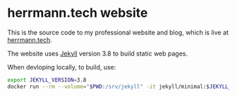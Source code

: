 # herrmann.tech website

This is the source code to my professional website and blog, which is live at
[herrmann.tech](https://herrmann.tech).

The website uses [Jekyll](https://jekyllrb.com/) version 3.8 to build static
web pages.

When devloping locally, to build, use:

```bash
export JEKYLL_VERSION=3.8
docker run --rm --volume="$PWD:/srv/jekyll" -it jekyll/minimal:$JEKYLL_VERSION jekyll build --baseurl {your local repository}/_site/ --watch
```
